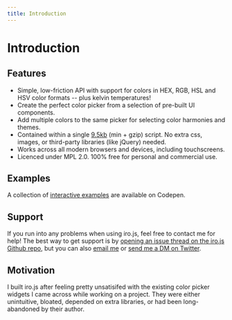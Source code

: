 ```yaml
---
title: Introduction
---
```


# Introduction

## Features

* Simple, low-friction API with support for colors in HEX, RGB, HSL and HSV color formats -- plus kelvin temperatures!
* Create the perfect color picker from a selection of pre-built UI components.
* Add multiple colors to the same picker for selecting color harmonies and themes.
* Contained within a single [9.5kb](https://bundlephobia.com/result?p=@jaames/iro) \(min + gzip\) script. No extra css, images, or third-party libraries \(like jQuery\) needed.
* Works across all modern browsers and devices, including touchscreens.
* Licenced under MPL 2.0. 100% free for personal and commercial use.

## Examples

A collection of [interactive examples](https://codepen.io/collection/XQgGRB) are available on Codepen.

## Support

If you run into any problems when using iro.js, feel free to contact me for help! The best way to get support is by [opening an issue thread on the iro.js Github repo](https://github.com/jaames/iro.js/issues), but you can also [email me](mailto:irojs@jamesdaniel.dev) or [send me a DM on Twitter](https://twitter.com/rakujira).

## Motivation

I built iro.js after feeling pretty unsatisifed with the existing color picker widgets I came across while working on a project. They were either unintuitive, bloated, depended on extra libraries, or had been long-abandoned by their author.


